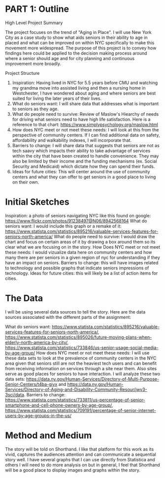 # PART 1: Outline 
High Level Project Summary 

The project focuses on the trend of "Aging in Place". I will use New York City as a case study to show what aids seniors in their ability to age in placed and what can be improved on within NYC specifically to make this movement more widespread. The purpose of this project is to convey how findings here could be applied to the decision making process around where a senior should age and for city planning and continuous improvement more broadly.  

Project Structure 

1. Inspiration: Having lived in NYC for 5.5 years before CMU and watching my grandma move into assisted living and then a nursing home in Westchester, I have wondered about aging and where seniors are best suited for living the later years of their lives. 
2. What do seniors want: I will share data that addresses what is important to seniors as they age.
3. What do people need to survive: Review of Maslow's Hiearchy of needs for driving what seniors need to have high life satisfaction. Here is a reference to that chart: https://www.simplypsychology.org/maslow.html
4. How does NYC meet or not meet these needs: I will look at this from the perspective of community centers. If I can find additional data on safety, affordability and walkability indexes, I will incorporate that. 
5. Barriers to change: I will share data that suggests that seniors are not as tech saavy which impacts their ability to take advantage of services within the city that have been created to handle convenience. They may also be limited by their income and the funding mechanisms (ex. Social Security and Medicaid) which dictate how they can spend their funds. 
6. Ideas for future cities: This will center around the use of community centers and what they can offer to get seniors in a good place to living on their own. 

# Initial Sketches

Inspiration: a photo of seniors navigating NYC like this found on google: https://www.flickr.com/photos/91238497@N06/8942568164
What do seniors want: I would include this graph or a remake of it: https://www.statista.com/statistics/895216/valuable-services-features-for-seniors-north-america/
What do people need to survive: I would draw the chart and focus on certain areas of it by drawing a box around them so its clear what we are focusing on in the story. 
How Does NYC meet or not meet these needs: I would vizualize data here on community centers and how many there are per seniors in a given region of nyc for understanding if they have an impact on seniors. 
Barriers to change: this will have images related to technology and possible graphs that indicate seniors impressions of technology. 
Ideas for future cities: this will likely be a list of action items for cities.

# The Data 
I will be using several data sources to tell the story. Here are the data sources associated with the different parts of the assignment: 

What do seniors want: https://www.statista.com/statistics/895216/valuable-services-features-for-seniors-north-america/, https://www.statista.com/statistics/895026/future-moving-plans-when-elderly-north-america-by-city/, https://www.statista.com/statistics/733846/us-senior-usage-social-media-by-age-group/
How does NYC meet or not meet these needs: I will use these data sets to look at the prevalence of community centers in the NYC area given that seniors still are not the heaviest tech users and can benefit from receiving information on services through a site near them. Also sites serve as good places for seniors to have interaction. I will analyze these two data sets: https://data.ny.gov/Human-Services/Directory-of-Multi-Purpose-Senior-Centers/t4ba-giyx and https://data.ny.gov/Human-Services/Directory-of-Aging-and-Disability-Community-Resour/jwv3-3scj/data. 
Barriers to change: https://www.statista.com/statistics/733811/us-percentage-of-senior-smartphone-and-cell-phone-owners-by-age-group/, https://www.statista.com/statistics/709191/percentage-of-senior-internet-users-by-age-groups-in-the-us/

# Method and Medium
The story will be told on Shorthand. I like that platform for this work as its vivid, captures the audiences attention and can communicate a sequential story well. I have several graphs that I can use directly from Statistica and others I will need to do more analysis on but in general, I feel that Shorthand will be a good place to display images and graphs within the story. 

